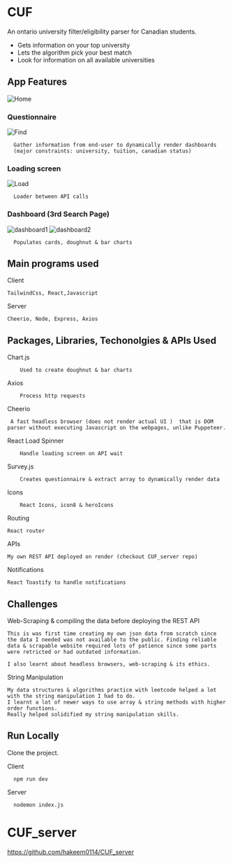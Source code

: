 # CUF 

An ontario university filter/eligibility parser for Canadian students.

- Gets information on your top university
- Lets the algorithm pick your best match
- Look for information on all available universities


## App Features
![Home](./src/assets/readmeAssets/homeReadme.png "Home")


### Questionnaire
![Find](./src/assets/readmeAssets/findReadme.png "Find")

```
  Gather information from end-user to dynamically render dashboards 
  (major constraints: university, tuition, canadian status)
```

### Loading screen
![Load](./src/assets/readmeAssets/loaderReadme.png "Load")

```
  Loader between API calls
```

### Dashboard (3rd Search Page)
![dashboard1](./src/assets/readmeAssets/dashboard1Readme.png "dashboard1")
![dashboard2](./src/assets/readmeAssets/dashboard2Readme.png "dashboard2")

```
  Populates cards, doughnut & bar charts
```


## Main programs used

Client
```
TailwindCss, React,Javascript

``` 

Server
```
Cheerio, Node, Express, Axios

``` 

## Packages, Libraries, Techonolgies & APIs Used
Chart.js
```
    Used to create doughnut & bar charts
```
Axios
```
    Process http requests
```
Cheerio
```
 A fast headless browser (does not render actual UI )  that is DOM parser without executing Javascript on the webpages, unlike Puppeteer.
```
React Load Spinner
```
    Handle loading screen on API wait
```
Survey.js
```
    Creates questionnaire & extract array to dynamically render data
```
Icons
```
    React Icons, icon8 & heroIcons
```

Routing
```
React router
```

APIs
```
My own REST API deployed on render (checkout CUF_server repo)
```


Notifications
```
React Toastify to handle notifications
```



## Challenges

Web-Scraping & compiling the data before deploying the REST API
```
This is was first time creating my own json data from scratch since the data I needed was not available to the public. Finding reliable data & scrapable website required lots of patience since some parts were retricted or had outdated information.

I also learnt about headless browsers, web-scraping & its ethics.
```

String Manipulation
```
My data structures & algorithms practice with leetcode helped a lot with the string manipulation I had to do.
I learnt a lot of newer ways to use array & string methods with higher order functions. 
Really helped solidified my string manipulation skills.
```
## Run Locally

Clone the project.

Client
```
  npm run dev
```

Server
```
  nodemon index.js
```

# CUF_server
https://github.com/hakeem0114/CUF_server